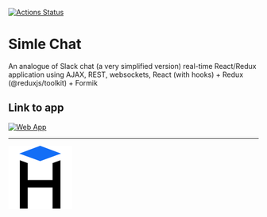 [![Actions Status](https://github.com/NikoKrauche/frontend-project-12/actions/workflows/hexlet-check.yml/badge.svg)](https://github.com/NikoKrauche/frontend-project-12/actions)

# Simle Chat
An analogue of Slack chat (a very simplified version)
real-time React/Redux application using AJAX, REST, websockets, React (with hooks) + Redux (@reduxjs/toolkit) + Formik

## Link to app

[![Web App]()](https://frontend-project-11-pied-iota.vercel.app/)

***
 [![Hexlet Ltd. logo](https://raw.githubusercontent.com/Hexlet/assets/master/images/hexlet_logo128.png)](https://ru.hexlet.io/u/nikokrauch)